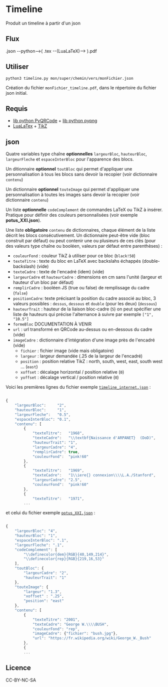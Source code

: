 # Timeline

Produit un timeline à partir d'un json

## Flux

.json --python-->( .tex --(LuaLaTeX)--> ).pdf

## Utiliser
`python3 timeline.py mon/super/chemin/vers/monFichier.json`

Création du fichier `monFichier_timeline.pdf`, dans le répertoire
du fichier json initial.

## Requis 

* [lib python  PyQRCode](https://pypi.org/project/PyQRCode/) + [lib python pypng](https://pypi.org/project/pypng/)
* [LuaLaTex](http://luatex.org/) + [TikZ](https://www.ctan.org/pkg/pgf)


## json

Quatre variables type chaîne **optionnelles** `largeurBloc`,
`hauteurBloc`, `largeurFleche` et `espaceInterBloc` pour
l'apparence des blocs.

Un ditionnaire **optionnel** `toutBloc` qui permet d'appliquer une
personnalisation à tous les blocs sans devoir la recopier (voir
dictionnaire `contenu`)

Un dictionnaire **optionnel** `touteImage` qui permet d'appliquer une
personnalisation à toutes les images sans devoir la recopier (voir
dictionnaire `contenu`)

Un liste **optionnelle** `codeComplement` de commandes LaTeX ou
TikZ à insérer. Pratique pour définir des couleurs personnalisées
(voir exemple **potus_XXI.json**).


Une liste **obligatoire** `contenu` de dictionnaires, chaque
élément de la liste décrit les blocs consécutivement.  Un
dictionnaire peut-être vide (bloc construit par défaut) ou peut
contenir une ou plusieurs de ces clés (pour des valeurs type chaîne
ou booléen, valeurs par défaut entre parenthèses) :

* `couleurFond` : couleur TikZ à utiliser pour ce bloc (`black!50`)
* `texteTitre` : texte du bloc en LaTeX avec backslahs échappés (double-backslash) (vide)
* `texteCadre` : texte de l'encadré (idem) (vide)
* `largeurCadre` et `hauteurCadre` : dimensions en cm sans l'unité (largeur et hauteur d'un bloc par défaut)
* `remplirCadre` : booléen JS (true ou false) de remplissage du cadre (`false`)
* `positionCadre`: texte précisant la position du cadre associé au
  bloc, 3 valeurs possibles : `dessus`, `dessous` et `double` (pour
  les deux) (`dessous`)
* `hauteurTrait` : hauteur de la liaison bloc-cadre (`5`)
on peut spécifier une liste de hauteurs qui précise l'alternance à suivre par exemple  `["1", "10.5"]`
* `formeBloc` DOCUMENTATION À VENIR
* `url` : url transformé en QRCode au-dessus ou en-dessous du cadre (vide)
* `imageCadre` : dictionnaire d'intégration d'une image près de l'encadré (vide)
     * `fichier` : fichier image (vide mais obligatoire)
     * `largeur` : largeur demandée (.25 de la largeur de l'encadré)
     * `position` : position relative TikZ : north, south, west,
     east, south west ... (`east`)
     * `xoffset` : décalage horizontal / position relative (`0`)
     * `yoffset` : décalage vertical / position relative (`0`)

Voici les premières lignes du fichier exemple [`timeline_internet.json`](./exemples/internet/timeline_internet.json) :

``` javascript

{
    "largeurBloc":     "2",
    "hauteurBloc":     "1",
    "largeurFleche":   "0.5",
    "espaceInterBloc": "0.1",
    "contenu": [
        {
            "texteTitre":   "1968",
            "texteCadre":   "\\textbf{Naissance d'ARPANET}  (DoD)",
            "hauteurTrait": "1",
            "largeurCadre": "4",
            "remplirCadre": true,
            "couleurFond":  "pink!60"
        },
        {
            "texteTitre":   "1969",
            "texteCadre":   "1\\iere{} connexion\\\\L.A./Stanford",
            "largeurCadre": "2.5",
            "couleurFond":  "pink!60"
        },
        {
            "texteTitre":   "1971",
        ...

```

et celui du fichier exemple [`potus_XXI.json`](./exemples/potus/potus_XXI.json) :

``` javascript

{
    "largeurBloc": "4",
    "hauteurBloc": "1",
    "espaceInterBloc": ".1",
    "largeurFleche": ".1",
    "codeComplement": [
        "\\definecolor{dem}{RGB}{40,149,214}",
        "\\definecolor{rep}{RGB}{219,16,53}"
    ],
    "toutBloc": {
        "largeurCadre": "2",
        "hauteurTrait": "1"
    },
    "touteImage": {
        "largeur": "1.3",
        "xoffset" : ".25",
        "position": "east"
    },
    "contenu": [
        {
            "texteTitre": "2001",
            "texteCadre": "George W.\\\\BUSH",
            "couleurFond": "rep",
            "imageCadre": {"fichier": "bush.jpg"},
            "url": "https://fr.wikipedia.org/wiki/George_W._Bush"
        },
        {
        ...

```

## Licence
CC-BY-NC-SA
